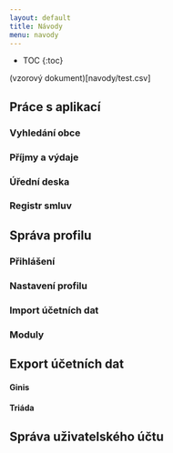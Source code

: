 ```yaml
---
layout: default
title: Návody
menu: navody
---
```



* TOC
{:toc}

(vzorový dokument)[navody/test.csv]

## Práce s aplikací

### Vyhledání obce

### Příjmy a výdaje

### Úřední deska

### Registr smluv

## Správa profilu

### Přihlášení

### Nastavení profilu

### Import účetních dat

### Moduly

## Export účetních dat

#### Ginis

#### Triáda

## Správa uživatelského účtu
